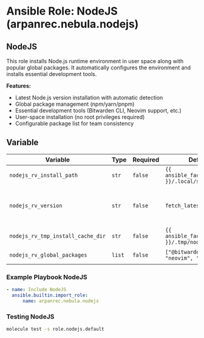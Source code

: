 # Ansible Role: NodeJS (arpanrec.nebula.nodejs)

## NodeJS

This role installs Node.js runtime environment in user space along with popular global packages. It automatically configures the environment and installs essential development tools.

**Features:**

- Latest Node.js version installation with automatic detection
- Global package management (npm/yarn/pnpm)
- Essential development tools (Bitwarden CLI, Neovim support, etc.)
- User-space installation (no root privileges required)
- Configurable package list for team consistency

## Variable

| Variable                          | Type   | Required | Default                                          | Description                                                                                                                                 |
| --------------------------------- | ------ | -------- | ------------------------------------------------ | ------------------------------------------------------------------------------------------------------------------------------------------- |
| `nodejs_rv_install_path`          | `str`  | `false`  | `{{ ansible_facts.user_dir }}/.local/share/node` | Install path for nodejs.                                                                                                                    |
| `nodejs_rv_version`               | `str`  | `false`  | `fetch_latest_version`                           | Release version. If set to `fetch_latest_version`, it will fetch the latest version from [Github](https://github.com/nodejs/node/releases). |
| `nodejs_rv_tmp_install_cache_dir` | `str`  | `false`  | `{{ ansible_facts.user_dir }}/.tmp/nodejs`       | Cache install directory.                                                                                                                    |
| `nodejs_rv_global_packages`       | `list` | `false`  | `["@bitwarden/cli", "neovim", "semver"]`         | List of global packages to install.                                                                                                         |

### Example Playbook NodeJS

```yaml
- name: Include NodeJS
  ansible.builtin.import_role:
      name: arpanrec.nebula.nodejs
```

### Testing NodeJS

```bash
molecule test -s role.nodejs.default
```
